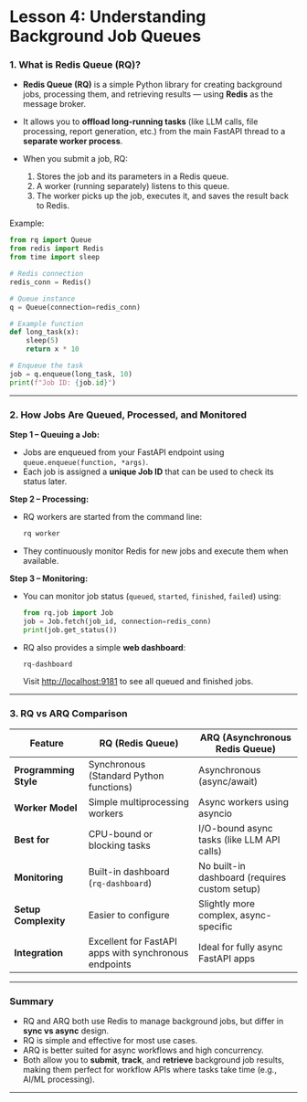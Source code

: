 # **Lesson 4: Understanding Background Job Queues**

### **1. What is Redis Queue (RQ)?**

* **Redis Queue (RQ)** is a simple Python library for creating background jobs, processing them, and retrieving results — using **Redis** as the message broker.
* It allows you to **offload long-running tasks** (like LLM calls, file processing, report generation, etc.) from the main FastAPI thread to a **separate worker process**.
* When you submit a job, RQ:

  1. Stores the job and its parameters in a Redis queue.
  2. A worker (running separately) listens to this queue.
  3. The worker picks up the job, executes it, and saves the result back to Redis.

Example:

```python
from rq import Queue
from redis import Redis
from time import sleep

# Redis connection
redis_conn = Redis()

# Queue instance
q = Queue(connection=redis_conn)

# Example function
def long_task(x):
    sleep(5)
    return x * 10

# Enqueue the task
job = q.enqueue(long_task, 10)
print(f"Job ID: {job.id}")
```

---

### **2. How Jobs Are Queued, Processed, and Monitored**

**Step 1 – Queuing a Job:**

* Jobs are enqueued from your FastAPI endpoint using `queue.enqueue(function, *args)`.
* Each job is assigned a **unique Job ID** that can be used to check its status later.

**Step 2 – Processing:**

* RQ workers are started from the command line:

  ```bash
  rq worker
  ```
* They continuously monitor Redis for new jobs and execute them when available.

**Step 3 – Monitoring:**

* You can monitor job status (`queued`, `started`, `finished`, `failed`) using:

  ```python
  from rq.job import Job
  job = Job.fetch(job_id, connection=redis_conn)
  print(job.get_status())
  ```
* RQ also provides a simple **web dashboard**:

  ```bash
  rq-dashboard
  ```

  Visit [http://localhost:9181](http://localhost:9181) to see all queued and finished jobs.

---

### **3. RQ vs ARQ Comparison**

| Feature               | **RQ (Redis Queue)**                                  | **ARQ (Asynchronous Redis Queue)**            |
| --------------------- | ----------------------------------------------------- | --------------------------------------------- |
| **Programming Style** | Synchronous (Standard Python functions)               | Asynchronous (async/await)                    |
| **Worker Model**      | Simple multiprocessing workers                        | Async workers using asyncio                   |
| **Best for**          | CPU-bound or blocking tasks                           | I/O-bound async tasks (like LLM API calls)    |
| **Monitoring**        | Built-in dashboard (`rq-dashboard`)                   | No built-in dashboard (requires custom setup) |
| **Setup Complexity**  | Easier to configure                                   | Slightly more complex, async-specific         |
| **Integration**       | Excellent for FastAPI apps with synchronous endpoints | Ideal for fully async FastAPI apps            |

---

### **Summary**

* RQ and ARQ both use Redis to manage background jobs, but differ in **sync vs async** design.
* RQ is simple and effective for most use cases.
* ARQ is better suited for async workflows and high concurrency.
* Both allow you to **submit**, **track**, and **retrieve** background job results, making them perfect for workflow APIs where tasks take time (e.g., AI/ML processing).

---
